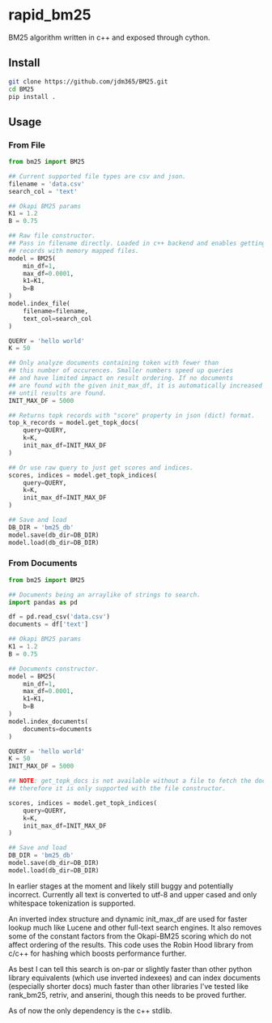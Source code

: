 # rapid_bm25
BM25 algorithm written in c++ and exposed through cython.

## Install
```bash
git clone https://github.com/jdm365/BM25.git
cd BM25
pip install .
```

## Usage

### From File
```python
from bm25 import BM25

## Current supported file types are csv and json.
filename = 'data.csv'
search_col = 'text'

## Okapi BM25 params
K1 = 1.2
B = 0.75

## Raw file constructor.
## Pass in filename directly. Loaded in c++ backend and enables getting topk
## records with memory mapped files.
model = BM25(
    min_df=1,
    max_df=0.0001,
    k1=K1,
    b=B
)
model.index_file(
    filename=filename,
    text_col=search_col
)

QUERY = 'hello world'
K = 50

## Only analyze documents containing token with fewer than
## this number of occurences. Smaller numbers speed up queries
## and have limited impact on result ordering. If no documents
## are found with the given init_max_df, it is automatically increased 
## until results are found.
INIT_MAX_DF = 5000

## Returns topk records with "score" property in json (dict) format.
top_k_records = model.get_topk_docs(
    query=QUERY,
    k=K,
    init_max_df=INIT_MAX_DF
)

## Or use raw query to just get scores and indices.
scores, indices = model.get_topk_indices(
    query=QUERY,
    k=K,
    init_max_df=INIT_MAX_DF
)

## Save and load
DB_DIR = 'bm25_db'
model.save(db_dir=DB_DIR)
model.load(db_dir=DB_DIR)
```

### From Documents
```python
from bm25 import BM25

## Documents being an arraylike of strings to search.
import pandas as pd

df = pd.read_csv('data.csv')
documents = df['text']

## Okapi BM25 params
K1 = 1.2
B = 0.75

## Documents constructor.
model = BM25(
    min_df=1,
    max_df=0.0001,
    k1=K1,
    b=B
)
model.index_documents(
    documents=documents
)

QUERY = 'hello world'
K = 50
INIT_MAX_DF = 5000

## NOTE: get_topk_docs is not available without a file to fetch the documents from
## therefore it is only supported with the file constructor.

scores, indices = model.get_topk_indices(
    query=QUERY,
    k=K,
    init_max_df=INIT_MAX_DF
)

## Save and load
DB_DIR = 'bm25_db'
model.save(db_dir=DB_DIR)
model.load(db_dir=DB_DIR)
```

In earlier stages at the moment and likely still buggy and potentially incorrect. 
Currently all text is converted to utf-8 and upper cased and only whitespace
tokenization is supported.

An inverted index structure and dynamic init_max_df are used for faster lookup much
like Lucene and other full-text search engines. It also removes some of the constant
factors from the Okapi-BM25 scoring which do not affect ordering of the results.
This code uses the Robin Hood library from c/c++ for hashing
which boosts performance further.

As best I can tell this search is on-par or slightly faster than other python library
equivalents (which use inverted indexees) and can index documents (especially shorter docs)
much faster than other libraries I've tested like rank_bm25, retriv, and anserini, though
this needs to be proved further.

As of now the only dependency is the c++ stdlib.
